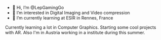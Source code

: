 - 👋 Hi, I’m @LepGamingGo
- 👀 I’m interested in Digital Imaging and Video compression
- 🌱 I’m currently learning at ESIR in Rennes, France

Currently learning a lot in Computer Graphics. Starting some cool projects with AR.
Also I'm in Austria working in a institute during this summer.
